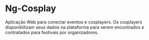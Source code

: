 # Ng-Cosplay

Aplicação Web para conectar eventos e cosplayers. Os cosplayers disponibilizam seus dados na plataforma para serem encontrados e contratados para festivais por organizadores.
